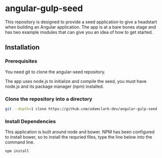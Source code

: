 angular-gulp-seed
=================

This repository is designed to provide a seed application to give a headstart when building an Angular application. The app is at a bare bones stage and has two example modules that can give you an idea of how to get started.

## Installation 

### Prerequisites

You need git to clone the angular-seed repository.

The app uses node.js to initialize and compile the seed, you must have node.js and
its package manager (npm) installed.

### Clone the repository into a directory

```bash
git --depth=1 clone https://github.com/adamclark-dev/angular-gulp-seed.git .
```

### Install Dependencies

This application is built around node and bower. NPM has been configured to install bower, so to install the requried files, type the line below into the command line.

```
npm install
```